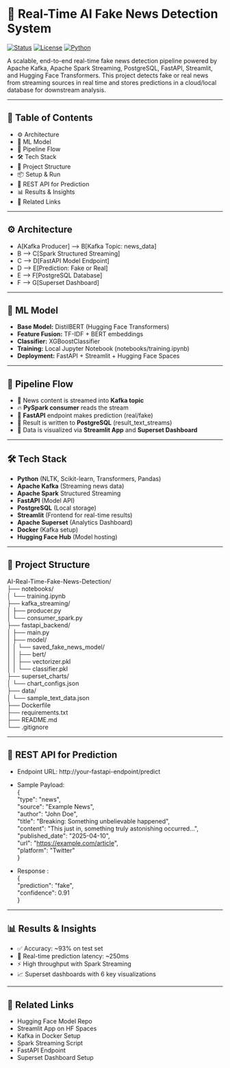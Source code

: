 # 🚨 Real-Time AI Fake News Detection System  
[![Status](https://img.shields.io/badge/Status-Completed-brightgreen)](#)
[![License](https://img.shields.io/badge/License-Apache--2.0-blue)](https://www.apache.org/licenses/LICENSE-2.0)
[![Python](https://img.shields.io/badge/Python-3.8%2B-yellow)](https://www.python.org/)

A scalable, end-to-end real-time fake news detection pipeline powered by Apache Kafka, Apache Spark Streaming, PostgreSQL, FastAPI, Streamlit, and Hugging Face Transformers. This project detects fake or real news from streaming sources in real time and stores predictions in a cloud/local database for downstream analysis.


---  

## 📌 Table of Contents  
- ⚙️ Architecture  
- 🧠 ML Model  
- 🚀 Pipeline Flow  
- 🛠️ Tech Stack  
- 📁 Project Structure  
- 📦 Setup & Run  
- 📡 REST API for Prediction  
- 📊 Results & Insights  
- 📎 Related Links  

---  

## ⚙️ Architecture  

- A[Kafka Producer] --> B[Kafka Topic: news_data]
- B --> C[Spark Structured Streaming]
- C --> D[FastAPI Model Endpoint]
- D --> E[Prediction: Fake or Real]
- E --> F[PostgreSQL Database]
- F --> G[Superset Dashboard]

---  

## 🧠 ML Model
- **Base Model:** DistilBERT (Hugging Face Transformers)  
- **Feature Fusion:** TF-IDF + BERT embeddings  
- **Classifier:** XGBoostClassifier  
- **Training:** Local Jupyter Notebook (notebooks/training.ipynb)  
- **Deployment:** FastAPI + Streamlit + Hugging Face Spaces  

---

## 🚀 Pipeline Flow
- 📰 News content is streamed into **Kafka topic**  
- 🔥 **PySpark consumer** reads the stream  
- 🧠 **FastAPI** endpoint makes prediction (real/fake)  
- 🧾 Result is written to **PostgreSQL** (result_text_streams)  
- 🎯 Data is visualized via **Streamlit App** and **Superset Dashboard**  

---

## 🛠️ Tech Stack  

- **Python** (NLTK, Scikit-learn, Transformers, Pandas)  
- **Apache Kafka** (Streaming news data)  
- **Apache Spark** Structured Streaming  
- **FastAPI** (Model API)  
- **PostgreSQL** (Local storage)  
- **Streamlit** (Frontend for real-time results)  
- **Apache Superset** (Analytics Dashboard)  
- **Docker** (Kafka setup)  
- **Hugging Face Hub** (Model hosting)

---

## 📁 Project Structure  

AI-Real-Time-Fake-News-Detection/  
├── notebooks/  
│   └── training.ipynb  
├── kafka_streaming/  
│   ├── producer.py  
│   └── consumer_spark.py  
├── fastapi_backend/  
│   ├── main.py  
│   ├── model/  
│   │   └── saved_fake_news_model/  
│   │       ├── bert/  
│   │       ├── vectorizer.pkl  
│   │       └── classifier.pkl  
├── superset_charts/  
│   └── chart_configs.json  
├── data/  
│   └── sample_text_data.json  
├── Dockerfile  
├── requirements.txt  
├── README.md  
└── .gitignore  

---

## 📡 REST API for Prediction  

- Endpoint URL: http://your-fastapi-endpoint/predict  
- Sample Payload:  
  {  
  "type": "news",  
  "source": "Example News",  
  "author": "John Doe",  
  "title": "Breaking: Something unbelievable happened",  
  "content": "This just in, something truly astonishing occurred...",  
  "published_date": "2025-04-10",  
  "url": "https://example.com/article",  
  "platform": "Twitter"  
}  

- Response :  
{  
  "prediction": "fake",  
  "confidence": 0.91  
}  

---

## 📊 Results & Insights  

- ✅ Accuracy: ~93% on test set  
- 🧠 Real-time prediction latency: ~250ms  
- ⚡ High throughput with Spark Streaming  
- 📈 Superset dashboards with 6 key visualizations

---

## 📎 Related Links  

- Hugging Face Model Repo  
- Streamlit App on HF Spaces  
- Kafka in Docker Setup  
- Spark Streaming Script  
- FastAPI Endpoint  
- Superset Dashboard Setup  

